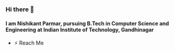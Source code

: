 ### Hi there 👋

#### I am Nishikant Parmar, pursuing B.Tech in Computer Science and Engineering at Indian Institute of Technology, Gandhinagar

- ⚡ Reach Me





<!--
**nishikantparmariam/nishikantparmariam** is a ✨ _special_ ✨ repository because its `README.md` (this file) appears on your GitHub profile.

Here are some ideas to get you started:

- 🔭 I’m currently working on ...
- 🌱 I’m currently learning ...
- 👯 I’m looking to collaborate on ...
- 🤔 I’m looking for help with ...
- 💬 Ask me about ...
- 📫 How to reach me: ...
- 😄 Pronouns: ...
- ⚡ Fun fact: ...
-->
